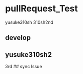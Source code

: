 # pullRequest_Test

yusuke310sh
310sh2nd


<h2>develop</h2>
<h2>yusuke310sh2</h2>
3rd
## sync Issue

